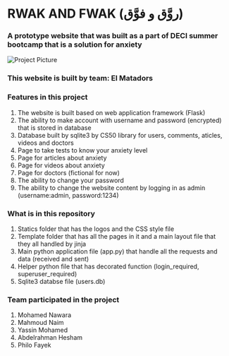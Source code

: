 # RWAK AND FWAK (روَّق و فوَّق)

### A prototype website that was built as a part of DECI summer bootcamp that is a solution for anxiety
![Project Picture](https://github.com/nawara2007/Rwak-and-Fwak/blob/main/static/logo.png)

### This website is built by team: El Matadors

### Features in this project
1. The website is built based on web application framework (Flask) 
2. The ability to make account with username and password (encrypted) that is stored in database
3. Database built by sqlite3 by CS50 library for users, comments, aticles, videos and doctors
4. Page to take tests to know your anxiety level
5. Page for articles about anxiety
6. Page for videos about anxiety
7. Page for doctors (fictional for now)
8. The ability to change your password
9. The ability to change the website content by logging in as admin (username:admin, password:1234)

### What is in this repository
1. Statics folder that has the logos and the CSS style file
2. Template folder that has all the pages in it and a main layout file that they all handled by jinja
3. Main python application file (app.py) that handle all the requests and data (received and sent) 
4. Helper python file that has decorated function (login_required, superuser_required)
5. Sqlite3 databse file (users.db)

### Team participated in the project
1. Mohamed Nawara
2. Mahmoud Naim
3. Yassin Mohamed
4. Abdelrahman Hesham
5. Philo Fayek

